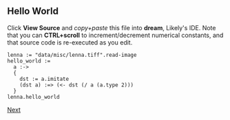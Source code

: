 Hello World
-----------
Click **View Source** and _copy+paste_ this file into **dream**, Likely's IDE. Note that you can **CTRL+scroll** to increment/decrement numerical constants, and that source code is re-executed as you edit.

    lenna := "data/misc/lenna.tiff".read-image
    hello_world :=
      a :->
      {
        dst := a.imitate
        (dst a) :=> (<- dst (/ a (a.type 2)))
      }
    lenna.hello_world

[Next](?href=likely)
